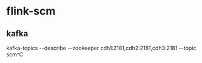 # flink-scm

## kafka 
   kafka-topics --describe --zookeeper cdh1:2181,cdh2:2181,cdh3:2181 --topic scm^C
